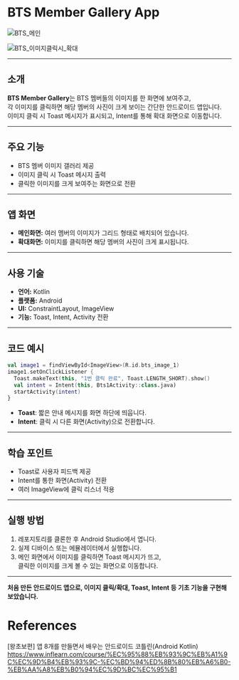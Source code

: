 # BTS Member Gallery App
![BTS_메인](https://github.com/user-attachments/assets/ccaef470-05f6-482f-a47f-91dcb656036b)

![BTS_이미지클릭시_확대](https://github.com/user-attachments/assets/45327845-0385-4df0-b9dc-deb653b0ef83)


---

## 소개

**BTS Member Gallery**는 BTS 멤버들의 이미지를 한 화면에 보여주고,  
각 이미지를 클릭하면 해당 멤버의 사진이 크게 보이는 간단한 안드로이드 앱입니다.  
이미지 클릭 시 Toast 메시지가 표시되고, Intent를 통해 확대 화면으로 이동합니다.

---

## 주요 기능

- BTS 멤버 이미지 갤러리 제공
- 이미지 클릭 시 Toast 메시지 출력
- 클릭한 이미지를 크게 보여주는 화면으로 전환

---

## 앱 화면

- **메인화면:** 여러 멤버의 이미지가 그리드 형태로 배치되어 있습니다.
- **확대화면:** 이미지를 클릭하면 해당 멤버의 사진이 크게 표시됩니다.

---

## 사용 기술

- **언어:** Kotlin
- **플랫폼:** Android
- **UI:** ConstraintLayout, ImageView
- **기능:** Toast, Intent, Activity 전환

---

## 코드 예시

```kotlin
val image1 = findViewById<ImageView>(R.id.bts_image_1)
image1.setOnClickListener {
  Toast.makeText(this, "1번 클릭 완료", Toast.LENGTH_SHORT).show()
  val intent = Intent(this, Bts1Activity::class.java)
  startActivity(intent)
}
```

- **Toast**: 짧은 안내 메시지를 화면 하단에 띄웁니다.
- **Intent**: 클릭 시 다른 화면(Activity)으로 전환합니다.

---

## 학습 포인트

- Toast로 사용자 피드백 제공
- Intent를 통한 화면(Activity) 전환
- 여러 ImageView에 클릭 리스너 적용

---

## 실행 방법

1. 레포지토리를 클론한 후 Android Studio에서 엽니다.
2. 실제 디바이스 또는 에뮬레이터에서 실행합니다.
3. 메인 화면에서 이미지를 클릭하면 Toast 메시지가 뜨고,  
   클릭한 이미지를 크게 볼 수 있는 화면으로 이동합니다.

---

**처음 만든 안드로이드 앱으로, 이미지 클릭/확대, Toast, Intent 등 기초 기능을 구현해보았습니다.**

# References
[왕초보편] 앱 8개를 만들면서 배우는 안드로이드 코틀린(Android Kotlin)
https://www.inflearn.com/course/%EC%95%88%EB%93%9C%EB%A1%9C%EC%9D%B4%EB%93%9C-%EC%BD%94%ED%8B%80%EB%A6%B0-%EB%AA%A8%EB%B0%94%EC%9D%BC%EC%95%B1

